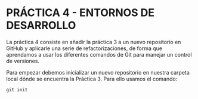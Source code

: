 # **PRÁCTICA 4 - ENTORNOS DE DESARROLLO**

La práctica 4 consiste en añadir la práctica 3 a un nuevo repositorio en GitHub y aplicarle una serie de refactorizaciones, de forma que aprendamos a usar los diferentes comandos de Git para manejar un control de versiones.

Para empezar debemos inicializar un nuevo repositorio en nuestra carpeta local dónde se encuentra la Práctica 3. Para ello usamos el comando:
~~~
git init
~~~
